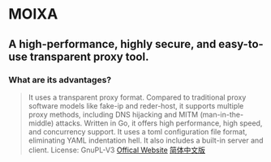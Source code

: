 # MOIXA
## A high-performance, highly secure, and easy-to-use transparent proxy tool.
### What are its advantages?
> It uses a transparent proxy format. Compared to traditional proxy software models like fake-ip and reder-host, it supports multiple proxy methods, including DNS hijacking and MITM (man-in-the-middle) attacks.
> Written in Go, it offers high performance, high speed, and concurrency support. It uses a toml configuration file format, eliminating YAML indentation hell.
> It also includes a built-in server and client.
> License: GnuPL-V3
[Offical Website](https://867678.xyz/projects/moixa) [简体中文版](moixa介绍.md)

